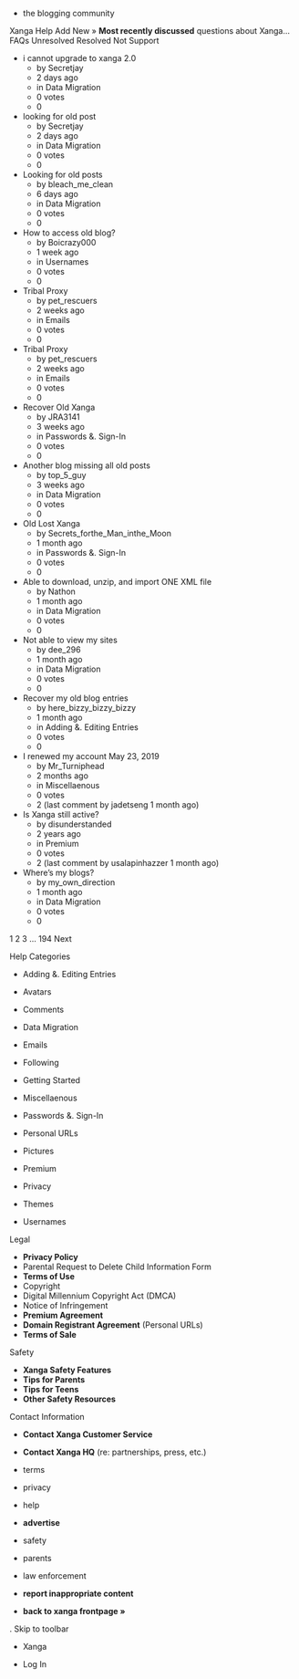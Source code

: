 *   the blogging community

Xanga Help Add New » **Most recently discussed** questions about Xanga… FAQs Unresolved Resolved Not Support

*   i cannot upgrade to xanga 2.0
    *   by Secretjay
    *   2 days ago
    *   in Data Migration
    *   0 votes
    *   0
*   looking for old post
    *   by Secretjay
    *   2 days ago
    *   in Data Migration
    *   0 votes
    *   0
*   Looking for old posts
    *   by bleach\_me\_clean
    *   6 days ago
    *   in Data Migration
    *   0 votes
    *   0
*   How to access old blog?
    *   by Boicrazy000
    *   1 week ago
    *   in Usernames
    *   0 votes
    *   0
*   Tribal Proxy
    *   by pet\_rescuers
    *   2 weeks ago
    *   in Emails
    *   0 votes
    *   0
*   Tribal Proxy
    *   by pet\_rescuers
    *   2 weeks ago
    *   in Emails
    *   0 votes
    *   0
*   Recover Old Xanga
    *   by JRA3141
    *   3 weeks ago
    *   in Passwords &. Sign-In
    *   0 votes
    *   0
*   Another blog missing all old posts
    *   by top\_5\_guy
    *   3 weeks ago
    *   in Data Migration
    *   0 votes
    *   0
*   Old Lost Xanga
    *   by Secrets\_forthe\_Man\_inthe\_Moon
    *   1 month ago
    *   in Passwords &. Sign-In
    *   0 votes
    *   0
*   Able to download, unzip, and import ONE XML file
    *   by Nathon
    *   1 month ago
    *   in Data Migration
    *   0 votes
    *   0
*   Not able to view my sites
    *   by dee\_296
    *   1 month ago
    *   in Data Migration
    *   0 votes
    *   0
*   Recover my old blog entries
    *   by here\_bizzy\_bizzy\_bizzy
    *   1 month ago
    *   in Adding &. Editing Entries
    *   0 votes
    *   0
*   I renewed my account May 23, 2019
    *   by Mr\_Turniphead
    *   2 months ago
    *   in Miscellaenous
    *   0 votes
    *   2 (last comment by jadetseng 1 month ago)
*   Is Xanga still active?
    *   by disunderstanded
    *   2 years ago
    *   in Premium
    *   0 votes
    *   2 (last comment by usalapinhazzer 1 month ago)
*   Where’s my blogs?
    *   by my\_own\_direction
    *   1 month ago
    *   in Data Migration
    *   0 votes
    *   0

1 2 3 ... 194 Next

Help Categories

*   Adding &. Editing Entries
*   Avatars
*   Comments
*   Data Migration
*   Emails
*   Following
*   Getting Started
*   Miscellaenous

*   Passwords &. Sign-In
*   Personal URLs
*   Pictures
*   Premium
*   Privacy
*   Themes
*   Usernames

Legal

*   **Privacy Policy**
*   Parental Request to Delete Child Information Form
*   **Terms of Use**
*   Copyright
*   Digital Millennium Copyright Act (DMCA)
*   Notice of Infringement
*   **Premium Agreement**
*   **Domain Registrant Agreement** (Personal URLs)
*   **Terms of Sale**

Safety

*   **Xanga Safety Features**
*   **Tips for Parents**
*   **Tips for Teens**
*   **Other Safety Resources**

Contact Information

*   **Contact Xanga Customer Service**
*   **Contact Xanga HQ** (re: partnerships, press, etc.)

*   terms
*   privacy
*   help
*   **advertise**

*   safety
*   parents
*   law enforcement
*   **report inappropriate content**

*   **back to xanga frontpage »**

<img src="http://pixel.quantserve.com/pixel/p-87h-iNOVooym2.gif" style="display: none" height="1" width="1" alt="Quantcast"/>. Skip to toolbar

*   Xanga

*   Log In